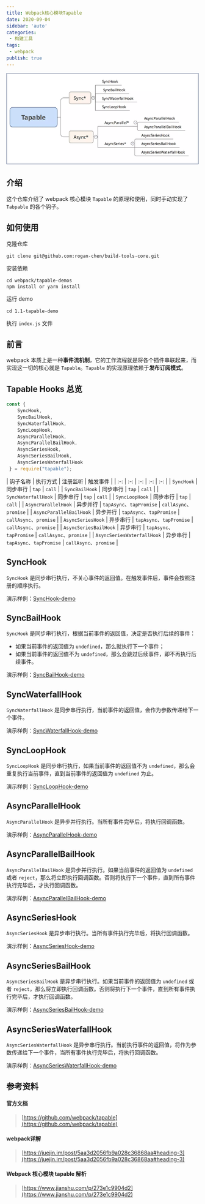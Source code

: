 ```yaml
---
title: Webpack核心模块Tapable
date: 2020-09-04
sidebar: 'auto'
categories:
 - 构建工具
tags:
 - webpack
publish: true
---
```


![](/build-tools/3.png)

## 介绍

这个仓库介绍了 webpack 核心模块 `Tapable` 的原理和使用，同时手动实现了 `Tabpable` 的各个钩子。

## 如何使用

克隆仓库

```shell
git clone git@github.com:rogan-chen/build-tools-core.git
```

安装依赖

```shell
cd webpack/tapable-demos
npm install or yarn install
```

运行 demo

```shell
cd 1.1-tapable-demo
```

执行 `index.js` 文件

## 前言

webpack 本质上是一种**事件流机制**，它的工作流程就是将各个插件串联起来，而实现这一切的核心就是 `Tapable`。`Tapable` 的实现原理依赖于**发布订阅模式**。

## Tapable Hooks 总览

```JavaScript
const {
    SyncHook,
    SyncBailHook,
    SyncWaterfallHook,
    SyncLoopHook,
    AsyncParallelHook,
    AsyncParallelBailHook,
    AsyncSeriesHook,
    AsyncSeriesBailHook,
    AsyncSeriesWaterfallHook
 } = require("tapable");
```

| 钩子名称 | 执行方式 | 注册监听 | 触发事件 |
| :-: | :-: | :-: | :-: | :-: |
| `SyncHook` | 同步串行 | `tap` | `call` |
| `SyncBailHook` | 同步串行 | `tap` | `call` |
| `SyncWaterfallHook` | 同步串行 | `tap` | `call` |
| `SyncLoopHook` | 同步串行 | `tap` | `call` |
| `AsyncParallelHook` | 异步并行 | `tapAsync`、`tapPromise` | `callAsync`、`promise` |
| `AsyncParallelBailHook` | 异步并行 | `tapAsync`、`tapPromise` | `callAsync`、`promise` |
| `AsyncSeriesHook` | 异步串行 | `tapAsync`、`tapPromise` | `callAsync`、`promise` |
| `AsyncSeriesBailHook` | 异步串行 | `tapAsync`、`tapPromise` | `callAsync`、`promise` |
| `AsyncSeriesWaterfallHook` | 异步串行 | `tapAsync`、`tapPromise` | `callAsync`、`promise` |

## SyncHook

`SyncHook` 是同步串行执行，不关心事件的返回值。在触发事件后，事件会按照注册的顺序执行。

演示样例：[SyncHook-demo](https://github.com/rogan-chen/build-tools-core/tree/master/webpack/tapable-demos/SyncHook-demo)

## SyncBailHook

`SyncHook` 是同步串行执行，根据当前事件的返回值，决定是否执行后续的事件：

* 如果当前事件的返回值为 `undefined`，那么就执行下一个事件；
* 如果当前事件的返回值不为 `undefined`，那么会跳过后续事件，即不再执行后续事件。

演示样例：[SyncBailHook-demo](https://github.com/rogan-chen/build-tools-core/tree/master/webpack/tapable-demos/SyncBailHook-demo)

## SyncWaterfallHook

`SyncWaterfallHook` 是同步串行执行，当前事件的返回值，会作为参数传递给下一个事件。

演示样例：[SyncWaterfallHook-demo](https://github.com/rogan-chen/build-tools-core/tree/master/webpack/tapable-demos/SyncWaterfallHook-demo)

## SyncLoopHook

`SyncLoopHook` 是同步串行执行，如果当前事件的返回值不为 `undefined`，那么会重复执行当前事件，直到当前事件的返回值为 `undefined` 为止。

演示样例：[SyncLoopHook-demo](https://github.com/rogan-chen/build-tools-core/tree/master/webpack/tapable-demos/SyncLoopHook-demo)

## AsyncParallelHook

`AsyncParallelHook` 是异步并行执行。当所有事件完毕后，将执行回调函数。

演示样例：[AsyncParallelHook-demo](https://github.com/rogan-chen/build-tools-core/tree/master/webpack/tapable-demos/AsyncParallelHook-demo)

## AsyncParallelBailHook

`AsyncParallelBailHook` 是异步并行执行。如果当前事件的返回值为 `undefined` 或者 `reject`，那么将立即执行回调函数。否则将执行下一个事件，直到所有事件执行完毕后，才执行回调函数。

演示样例：[AsyncParallelBailHook-demo](https://github.com/rogan-chen/build-tools-core/tree/master/webpack/tapable-demos/AsyncParallelBailHook-demo)

## AsyncSeriesHook

`AsyncSeriesHook` 是异步串行执行。当所有事件执行完毕后，将执行回调函数。

演示样例：[AsyncSeriesHook-demo](https://github.com/rogan-chen/build-tools-core/tree/master/webpack/tapable-demos/AsyncSeriesHook-demo)

## AsyncSeriesBailHook

`AsyncSeriesBailHook` 是异步串行执行。如果当前事件的返回值为 `undefined` 或者 `reject`，那么将立即执行回调函数。否则将执行下一个事件，直到所有事件执行完毕后，才执行回调函数。

演示样例：[AsyncSeriesBailHook-demo](https://github.com/rogan-chen/build-tools-core/tree/master/webpack/tapable-demos/AsyncSeriesBailHook-demo)

## AsyncSeriesWaterfallHook

`AsyncSeriesWaterfallHook` 是异步串行执行。当前执行事件的返回值，将作为参数传递给下一个事件，当所有事件执行完毕后，将执行回调函数。

演示样例：[AsyncSeriesWaterfallHook-demo](https://github.com/rogan-chen/build-tools-core/tree/master/webpack/tapable-demos/AsyncSeriesWaterfallHook-demo)

## 参考资料

#### 官方文档

> [https://github.com/webpack/tapable](https://github.com/webpack/tapable)

#### webpack详解

> [https://juejin.im/post/5aa3d2056fb9a028c36868aa#heading-3](https://juejin.im/post/5aa3d2056fb9a028c36868aa#heading-3)

#### Webpack 核心模块 tapable 解析

> [https://www.jianshu.com/p/273e1c9904d2](https://www.jianshu.com/p/273e1c9904d2)
